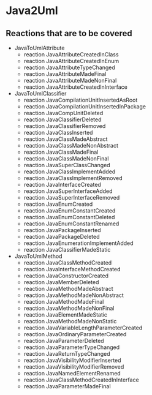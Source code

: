# Java2Uml

## Reactions that are to be covered
    
* JavaToUmlAttribute
    * reaction JavaAttributeCreatedInClass 
    * reaction JavaAttributeCreatedInEnum 
    * reaction JavaAttributeTypeChanged 
    * reaction JavaAttributeMadeFinal 
    * reaction JavaAttributeMadeNonFinal 
    * reaction JavaAttributeCreatedInInterface 
* JavaToUmlClassifier
    * reaction JavaCompilationUnitInsertedAsRoot 
    * reaction JavaCompilationUnitInsertedInPackage 
    * reaction JavaCompUnitDeleted 
    * reaction JavaClassifierDeleted 
    * reaction JavaClassifierRemoved 
    * reaction JavaClassInserted 
    * reaction JavaClassMadeAbstract 
    * reaction JavaClassMadeNonAbstract 
    * reaction JavaClassMadeFinal 
    * reaction JavaClassMadeNonFinal 
    * reaction JavaSuperClassChanged 
    * reaction JavaClassImplementAdded 
    * reaction JavaClassImplementRemoved 
    * reaction JavaInterfaceCreated 
    * reaction JavaSuperInterfaceAdded 
    * reaction JavaSuperInterfaceRemoved 
    * reaction JavaEnumCreated 
    * reaction JavaEnumConstantCreated 
    * reaction JavaEnumConstantDeleted 
    * reaction JavaEnumConstantRenamed 
    * reaction JavaPackageInserted 
    * reaction JavaPackageDeleted 
    * reaction JavaEnumerationImplementAdded 
    * reaction JavaClassifierMadeStatic 
* JavaToUmlMethod
    * reaction JavaClassMethodCreated 
    * reaction JavaInterfaceMethodCreated 
    * reaction JavaConstructorCreated 
    * reaction JavaMemberDeleted 
    * reaction JavaMethodMadeAbstract 
    * reaction JavaMethodMadeNonAbstract 
    * reaction JavaMethodMadeFinal 
    * reaction JavaMethodMadeNonFinal 
    * reaction JavaElementMadeStatic 
    * reaction JavaMethodMadeNonStatic 
    * reaction JavaVariableLengthParameterCreated 
    * reaction JavaOrdinaryParameterCreated 
    * reaction JavaParameterDeleted 
    * reaction JavaParameterTypeChanged 
    * reaction JavaReturnTypeChanged 
    * reaction JavaVisibilityModifierInserted 
    * reaction JavaVisibilityModifierRemoved 
    * reaction JavaNamedElementRenamed 
    * reaction JavaClassMethodCreatedInInterface 
    * reaction JavaParameterMadeFinal 
